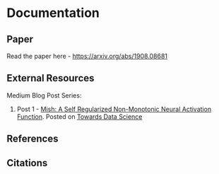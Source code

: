 # Documentation

## Paper

Read the paper here - https://arxiv.org/abs/1908.08681

## External Resources

Medium Blog Post Series: 

1. Post 1 - [Mish: A Self Regularized Non-Monotonic Neural Activation Function](https://medium.com/p/mish-8283934a72df?source=email-b7a37456ed33--writer.postDistributed&sk=cdb0f3e005f7b2121f13bb784e9640a7). Posted on [Towards Data Science](https://towardsdatascience.com/)

## References

## Citations
